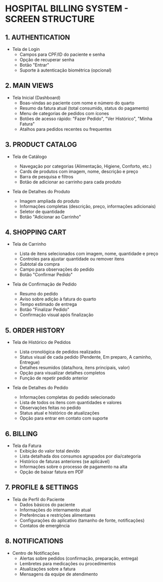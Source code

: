 # HOSPITAL BILLING SYSTEM - SCREEN STRUCTURE

## 1. AUTHENTICATION
- Tela de Login
    * Campos para CPF/ID do paciente e senha
    * Opção de recuperar senha
    * Botão "Entrar"
    * Suporte à autenticação biométrica (opcional)

## 2. MAIN VIEWS
- Tela Inicial (Dashboard)
    * Boas-vindas ao paciente com nome e número do quarto
    * Resumo da fatura atual (total consumido, status do pagamento)
    * Menu de categorias de pedidos com ícones
    * Botões de acesso rápido: "Fazer Pedido", "Ver Histórico", "Minha Fatura"
    * Atalhos para pedidos recentes ou frequentes

## 3. PRODUCT CATALOG
- Tela de Catálogo
    * Navegação por categorias (Alimentação, Higiene, Conforto, etc.)
    * Cards de produtos com imagem, nome, descrição e preço
    * Barra de pesquisa e filtros
    * Botão de adicionar ao carrinho para cada produto

- Tela de Detalhes do Produto
    * Imagem ampliada do produto
    * Informações completas (descrição, preço, informações adicionais)
    * Seletor de quantidade
    * Botão "Adicionar ao Carrinho"

## 4. SHOPPING CART
- Tela de Carrinho
    * Lista de itens selecionados com imagem, nome, quantidade e preço
    * Controles para ajustar quantidade ou remover itens
    * Subtotal da compra
    * Campo para observações do pedido
    * Botão "Confirmar Pedido"

- Tela de Confirmação de Pedido
    * Resumo do pedido
    * Aviso sobre adição à fatura do quarto
    * Tempo estimado de entrega
    * Botão "Finalizar Pedido"
    * Confirmação visual após finalização

## 5. ORDER HISTORY
- Tela de Histórico de Pedidos
    * Lista cronológica de pedidos realizados
    * Status visual de cada pedido (Pendente, Em preparo, A caminho, Entregue)
    * Detalhes resumidos (data/hora, itens principais, valor)
    * Opção para visualizar detalhes completos
    * Função de repetir pedido anterior

- Tela de Detalhes do Pedido
    * Informações completas do pedido selecionado
    * Lista de todos os itens com quantidades e valores
    * Observações feitas no pedido
    * Status atual e histórico de atualizações
    * Opção para entrar em contato com suporte

## 6. BILLING
- Tela da Fatura
    * Exibição do valor total devido
    * Lista detalhada dos consumos agrupados por dia/categoria
    * Histórico de faturas anteriores (se aplicável)
    * Informações sobre o processo de pagamento na alta
    * Opção de baixar fatura em PDF

## 7. PROFILE & SETTINGS
- Tela de Perfil do Paciente
    * Dados básicos do paciente
    * Informações do internamento atual
    * Preferências e restrições alimentares
    * Configurações do aplicativo (tamanho de fonte, notificações)
    * Contatos de emergência

## 8. NOTIFICATIONS
- Centro de Notificações
    * Alertas sobre pedidos (confirmação, preparação, entrega)
    * Lembretes para medicações ou procedimentos
    * Atualizações sobre a fatura
    * Mensagens da equipe de atendimento